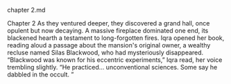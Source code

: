 chapter 2.md

Chapter 2
As they ventured deeper, they discovered a grand hall, once opulent but now decaying. A massive fireplace dominated one end, its blackened hearth a testament to long-forgotten fires. Iqra opened her book, reading aloud a passage about the mansion's original owner, a wealthy recluse named Silas Blackwood, who had mysteriously disappeared.
“Blackwood was known for his eccentric experiments,” Iqra read, her voice trembling slightly. “He practiced… unconventional sciences. Some say he dabbled in the occult. ”
